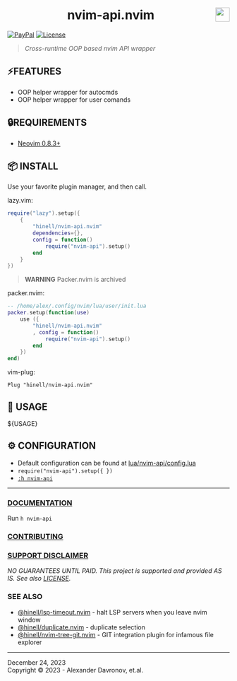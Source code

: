 <!-- <img width="100%" src="doc/preview.svg" /> -->

<div align="center">
  <h1 align="center">nvim-api.nvim<img width="32" src="https://neovim.io/logos/neovim-mark-flat.png" align="right" /></h1>
</div>

<!-- Use badges from https://shields.io/badges/ -->
[![PayPal](https://img.shields.io/badge/-PayPal-880088?style=flat-square&logo=pay&logoColor=white&label=DONATE)](https://www.paypal.me/biteofpie)
[![License](https://img.shields.io/badge/-007744?style=flat-square&label=LICENSE)](https://github.com/hinell/fossil-license)

> _Cross-runtime OOP based nvim API wrapper_

## ⚡FEATURES
- OOP helper wrapper for autocmds
- OOP helper wrapper for user comands

## 🔒REQUIREMENTS
- [Neovim 0.8.3+](https://github.com/neovim/neovim)

## 📦 INSTALL
Use your favorite plugin manager, and then call.

lazy.vim:
```lua
require("lazy").setup({
    {
        "hinell/nvim-api.nvim"
        dependencies={},
        config = function()
            require("nvim-api").setup()
        end
    }
})
```

> **WARNING**
> Packer.nvim is archived

packer.nvim:
```lua
-- /home/alex/.config/nvim/lua/user/init.lua
packer.setup(function(use)
    use ({
        "hinell/nvim-api.nvim"
        , config = function()
            require("nvim-api").setup()
        end
    })
end)
```

vim-plug:
``` vim
Plug "hinell/nvim-api.nvim"
```


## 🚀 USAGE

${USAGE}

## ⚙️ CONFIGURATION

* Default configuration can be found at [lua/nvim-api/config.lua](lua/nvim-api/config.lua)
* `require("nvim-api").setup({ })`
* [`:h nvim-api`](doc/nvim-api.txt)

----
<!-- ### THANKS -->
### [DOCUMENTATION]

Run `h nvim-api`

[DOCUMENTATION]: doc/index.md 'User documentation'

### [CONTRIBUTING]

[CONTRIBUTING]: CONTRIBUTING.md 'Devloper documentation (see also source code files)'

### [SUPPORT DISCLAIMER][SD]
[SD]: #production-status--support 'Production use disclaimer & support info'

_NO GUARANTEES UNTIL PAID. This project is supported and provided AS IS. See also [LICENSE]._

[LICENSE]: LICENSE

### SEE ALSO
* [@hinell/lsp-timeout.nvim](https://github.com/hinell/lsp-timeout.nvim) -  halt LSP servers when you leave nvim window
* [@hinell/duplicate.nvim](https://github.com/hinell/duplicate.nvim) - duplicate selection
* [@hinell/nvim-tree-git.nvim](https://github.com/hinell/nvim-tree-git.nvim) - GIT integration plugin for infamous file explorer

----
December 24, 2023<br/>
Copyright © 2023 - Alexander Davronov, et.al.<br/>
